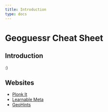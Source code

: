```yaml
---
title: Introduction
type: docs
---
```


# Geoguessr Cheat Sheet

## Introduction

:)

## Websites

- [Plonk It](https://www.plonkit.net/guide)
- [Learnable Meta](https://learnablemeta.com/maps)
- [GeoHints](https://geohints.com/)
